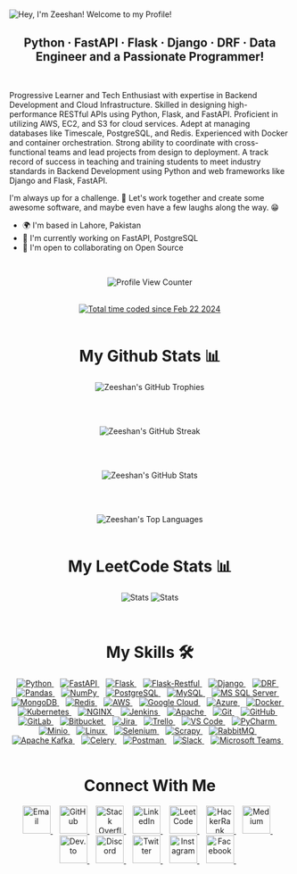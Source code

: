 <!--Typing-Title-->

#

![Hey, I'm Zeeshan! Welcome to my Profile!](https://readme-typing-svg.demolab.com?font=Operator+Mono&size=37&duration=2800&pause=2000&color=FAFAFA&center=true&vCenter=true&width=940&height=50&lines=Hey%2C+I'm+Zeeshan!+Welcome+to+my+Profile!)

<!--Title-->

<h2 align="center"> Python · FastAPI · Flask · Django · DRF · Data Engineer and a Passionate Programmer! </h2>

<br>

<!--About-->

Progressive Learner and Tech Enthusiast with expertise in Backend Development and Cloud Infrastructure. Skilled in designing high-performance RESTful APIs using Python, Flask, and FastAPI. Proficient in utilizing AWS, EC2, and S3 for cloud services. Adept at managing databases like Timescale, PostgreSQL, and Redis. Experienced with Docker and container orchestration. Strong ability to coordinate with cross-functional teams and lead projects from design to deployment. A track record of success in teaching and training students to meet industry standards in Backend Development using Python and web frameworks like Django and Flask, FastAPI.

I'm always up for a challenge. 🚀 Let's work together and create some awesome software, and maybe even have a few laughs along the way. 😁

* 🌍    I'm based in Lahore, Pakistan
* 🚀    I'm currently working on FastAPI, PostgreSQL
* 🤝    I'm open to collaborating on Open Source

<br>

<!--Github-Profile-Views-->

<p align="center">
  <img src="https://komarev.com/ghpvc/?username=zeeshanravian1&color=0079fa&style=flat-square&label=PROFILE+VIEWS" alt="Profile View Counter" />
</p>

<br>

<!--Wakatime-Stats-->

<div align="center">
  <a href="https://wakatime.com/@018dd1b2-9616-44ce-9ff5-70a08393b040"><img src="https://wakatime.com/badge/user/018dd1b2-9616-44ce-9ff5-70a08393b040.svg" alt="Total time coded since Feb 22 2024" /></a>
</div>

<br>

<!--GitHub-Stats-->

<div align="center">
  <h1> <strong> My Github Stats 📊 </strong> </h1>

  <!--GitHub-Trophies-->
  <img src="https://github-profile-trophy.vercel.app/?username=zeeshanravian1&theme=darkhub&no-frame=true&no-bg=true&row=1" align="middle" alt="Zeeshan's GitHub Trophies" />

  <br> <br>

  <!--GitHub-Streak-->
  <img src="https://github-readme-streak-stats.herokuapp.com/?user=zeeshanravian1&theme=transparent" align="middle" alt="Zeeshan's GitHub Streak" />

  <br> <br>

  <!--GitHub-Stats-->
  <img src="https://github-readme-stats.vercel.app/api?username=zeeshanravian1&show_icons=true&theme=transparent&count_private=true" align="middle" alt="Zeeshan's GitHub Stats" />

  <br> <br>

  <!--GitHub-Top-Languages-->
  <img src="https://github-readme-stats.vercel.app/api/top-langs/?username=zeeshanravian1&layout=donut&theme=transparent" align="middle" alt="Zeeshan's Top Languages" />
</div>

<br>

<!--Leetcode-Stats-->

<div align="center">
  <h1> <strong> My LeetCode Stats 📊 </strong> </h1>

  ![ Stats](https://leetcode-status.vercel.app/api/card/zeeshanravian1?theme=dark&hide_title=true&custom_title=)
  ![ Stats](https://leetcode-status.vercel.app/api/graph/zeeshanravian1?theme=dark&hide_title=true&custom_title=)
</div>

<br>

<!--Skills-->

<div align="center">
  <h1> <strong> My Skills 🛠️ </strong> </h1>
  <!--Python-->
  <a href="https://www.python.org/" target="_blank" rel="noreferrer">
    <img src="https://img.shields.io/badge/Python-3776AB?style=for-the-badge&logo=python&logoColor=white" alt="Python" />
  </a>&nbsp;&nbsp;
  <!--FastAPI-->
  <a href="https://fastapi.tiangolo.com/" target="_blank" rel="noreferrer">
    <img src="https://img.shields.io/badge/FastAPI-009688?style=for-the-badge&logo=fastapi&logoColor=white" alt="FastAPI" />
  </a>&nbsp;&nbsp;
  <!--Flask-->
  <a href="https://flask.palletsprojects.com/en/2.0.x/" target="_blank" rel="noreferrer">
    <img src="https://img.shields.io/badge/Flask-000000?style=for-the-badge&logo=flask&logoColor=white" alt="Flask" />
  </a>&nbsp;&nbsp;
  <!--Flask-Restful-->
  <a href="https://flask-restful.readthedocs.io/en/latest/" target="_blank" rel="noreferrer">
    <img src="https://img.shields.io/badge/Flask%20Restful-000000?style=for-the-badge&logo=flask&logoColor=white" alt="Flask-Restful" />
  </a>&nbsp;&nbsp;
  <!--Django-->
  <a href="https://www.djangoproject.com/" target="_blank" rel="noreferrer">
    <img src="https://img.shields.io/badge/Django-092E20?style=for-the-badge&logo=django&logoColor=white" alt="Django" />
  </a>&nbsp;&nbsp;
  <!--Django-Rest-Framework-->
  <a href="https://www.django-rest-framework.org/" target="_blank" rel="noreferrer">
    <img src="https://img.shields.io/badge/Django%20Rest%20Framework-092E20?style=for-the-badge&logo=django&logoColor=white" alt="DRF" />
  </a>&nbsp;&nbsp;
  <!--Pandas-->
  <a href="https://pandas.pydata.org/" target="_blank" rel="noreferrer">
    <img src="https://img.shields.io/badge/Pandas-150458?style=for-the-badge&logo=pandas&logoColor=white" alt="Pandas" />
  </a>&nbsp;&nbsp;
  <!--NumPy-->
  <a href="https://numpy.org/" target="_blank" rel="noreferrer">
    <img src="https://img.shields.io/badge/NumPy-013243?style=for-the-badge&logo=numpy&logoColor=white" alt="NumPy" />
  </a>&nbsp;&nbsp;
  <!--PostgreSQL-->
  <a href="https://www.postgresql.org/" target="_blank" rel="noreferrer">
    <img src="https://img.shields.io/badge/PostgreSQL-336791?style=for-the-badge&logo=postgresql&logoColor=white" alt="PostgreSQL" />
  </a>&nbsp;&nbsp;
  <!--MySQL-->
  <a href="https://www.mysql.com/" target="_blank" rel="noreferrer">
    <img src="https://img.shields.io/badge/MySQL-4479A1?style=for-the-badge&logo=mysql&logoColor=white" alt="MySQL" />
  </a>&nbsp;&nbsp;
  <!--MS SQL Server-->
  <a href="https://www.microsoft.com/en-us/sql-server" target="_blank" rel="noreferrer">
    <img src="https://img.shields.io/badge/Microsoft%20SQL%20Server-CC2927?style=for-the-badge&logo=microsoftsqlserver&logoColor=white" alt="MS SQL Server" />
  </a>&nbsp;&nbsp;
  <!--MongoDB-->
  <a href="https://www.mongodb.com/" target="_blank" rel="noreferrer">
    <img src="https://img.shields.io/badge/MongoDB-47A248?style=for-the-badge&logo=mongodb&logoColor=white" alt="MongoDB" />
  </a>&nbsp;&nbsp;
  <!--Redis-->
  <a href="https://redis.io/" target="_blank" rel="noreferrer">
    <img src="https://img.shields.io/badge/Redis-DC382D?style=for-the-badge&logo=redis&logoColor=white" alt="Redis" />
  </a>&nbsp;&nbsp;
  <!--AWS-->
  <a href="https://aws.amazon.com/" target="_blank" rel="noreferrer">
    <img src="https://img.shields.io/badge/Amazon%20AWS-232F3E?style=for-the-badge&logo=amazonaws&logoColor=white" alt="AWS" />
  </a>&nbsp;&nbsp;
  <!--Google Cloud-->
  <a href="https://cloud.google.com/" target="_blank" rel="noreferrer">
    <img src="https://img.shields.io/badge/Google%20Cloud-4285F4?style=for-the-badge&logo=googlecloud&logoColor=white" alt="Google Cloud" />
  </a>&nbsp;&nbsp;
  <!--Azure-->
  <a href="https://azure.microsoft.com/" target="_blank" rel="noreferrer">
    <img src="https://img.shields.io/badge/Microsoft%20Azure-0089D6?style=for-the-badge&logo=microsoftazure&logoColor=white" alt="Azure" />
  </a>&nbsp;&nbsp;
  <!--Docker-->
  <a href="https://www.docker.com/" target="_blank" rel="noreferrer">
    <img src="https://img.shields.io/badge/Docker-2496ED?style=for-the-badge&logo=docker&logoColor=white" alt="Docker" />
  </a>&nbsp;&nbsp;
  <!--Kubernetes-->
  <a href="https://kubernetes.io/" target="_blank" rel="noreferrer">
    <img src="https://img.shields.io/badge/Kubernetes-326CE5?style=for-the-badge&logo=kubernetes&logoColor=white" alt="Kubernetes" />
  </a>&nbsp;&nbsp;
  <!--NGINX-->
  <a href="https://www.nginx.com/" target="_blank" rel="noreferrer">
    <img src="https://img.shields.io/badge/NGINX-269539?style=for-the-badge&logo=nginx&logoColor=white" alt="NGINX" />
  </a>&nbsp;&nbsp;
  <!--Jenkins-->
  <a href="https://www.jenkins.io/" target="_blank" rel="noreferrer">
    <img src="https://img.shields.io/badge/Jenkins-D24939?style=for-the-badge&logo=jenkins&logoColor=white" alt="Jenkins" />
  </a>&nbsp;&nbsp;
  <!--Apache-->
  <a href="https://www.apache.org/" target="_blank" rel="noreferrer">
    <img src="https://img.shields.io/badge/Apache-D22128?style=for-the-badge&logo=apache&logoColor=white" alt="Apache" />
  </a>&nbsp;&nbsp;
  <!--Git-->
  <a href="https://git-scm.com/" target="_blank" rel="noreferrer">
    <img src="https://img.shields.io/badge/Git-F05032?style=for-the-badge&logo=git&logoColor=white" alt="Git" />
  </a>&nbsp;&nbsp;
  <!--GitHub-->
  <a href="http://www.github.com/" target="_blank" rel="noreferrer">
    <img src="https://img.shields.io/badge/GitHub-181717?style=for-the-badge&logo=github&logoColor=white" alt="GitHub" />
  </a>&nbsp;&nbsp;
  <!--GitLab-->
  <a href="https://about.gitlab.com/" target="_blank" rel="noreferrer">
    <img src="https://img.shields.io/badge/GitLab-FCA121?style=for-the-badge&logo=gitlab&logoColor=white" alt="GitLab" />
  </a>&nbsp;&nbsp;
  <!--Bitbucket-->
  <a href="https://bitbucket.org/" target="_blank" rel="noreferrer">
    <img src="https://img.shields.io/badge/Bitbucket-0052CC?style=for-the-badge&logo=bitbucket&logoColor=white" alt="Bitbucket" />
  </a>&nbsp;&nbsp;
  <!--Jira-->
  <a href="https://www.atlassian.com/software/jira" target="_blank" rel="noreferrer">
    <img src="https://img.shields.io/badge/Jira-0052CC?style=for-the-badge&logo=jira&logoColor=white" alt="Jira" />
  </a>&nbsp;&nbsp;
  <!--Trello-->
  <a href="https://trello.com/" target="_blank" rel="noreferrer">
    <img src="https://img.shields.io/badge/Trello-0079BF?style=for-the-badge&logo=trello&logoColor=white" alt="Trello" />
  </a>&nbsp;&nbsp;
  <!--VS Code-->
  <a href="https://code.visualstudio.com/" target="_blank" rel="noreferrer">
    <img src="https://img.shields.io/badge/VS%20Code-007ACC?style=for-the-badge&logo=visualstudiocode&logoColor=white" alt="VS Code" />
  </a>&nbsp;&nbsp;
  <!--PyCharm-->
  <a href="https://www.jetbrains.com/pycharm/" target="_blank" rel="noreferrer">
    <img src="https://img.shields.io/badge/PyCharm-000000?style=for-the-badge&logo=pycharm&logoColor=white" alt="PyCharm" />
  </a>&nbsp;&nbsp;
  <!--Minio-->
  <a href="https://min.io/" target="_blank" rel="noreferrer">
    <img src="https://img.shields.io/badge/Minio-00C7B7?style=for-the-badge&logo=minio&logoColor=white" alt="Minio" />
  </a>&nbsp;&nbsp;
  <!--Linux-->
  <a href="https://www.linux.org/" target="_blank" rel="noreferrer">
    <img src="https://img.shields.io/badge/Linux-FCC624?style=for-the-badge&logo=linux&logoColor=black" alt="Linux" />
  </a>&nbsp;&nbsp;
  <!--Selenium-->
  <a href="https://www.selenium.dev/" target="_blank" rel="noreferrer">
    <img src="https://img.shields.io/badge/Selenium-43B02A?style=for-the-badge&logo=selenium&logoColor=white" alt="Selenium" />
  </a>&nbsp;&nbsp;
  <!--Scrapy-->
  <a href="https://scrapy.org/" target="_blank" rel="noreferrer">
    <img src="https://img.shields.io/badge/Scrapy-000000?style=for-the-badge&logo=scrapy&logoColor=white" alt="Scrapy" />
  </a>&nbsp;&nbsp;
  <!--RabbitMQ-->
  <a href="https://www.rabbitmq.com/" target="_blank" rel="noreferrer">
    <img src="https://img.shields.io/badge/RabbitMQ-FF6600?style=for-the-badge&logo=rabbitmq&logoColor=white" alt="RabbitMQ" />
  </a>&nbsp;&nbsp;
  <!--Apache Kafka-->
  <a href="https://kafka.apache.org/" target="_blank" rel="noreferrer">
    <img src="https://img.shields.io/badge/Apache%20Kafka-231F20?style=for-the-badge&logo=apachekafka&logoColor=white" alt="Apache Kafka" />
  </a>&nbsp;&nbsp;
  <!--Celery-->
  <a href="https://docs.celeryproject.org/en/stable/" target="_blank" rel="noreferrer">
    <img src="https://img.shields.io/badge/Celery-37814A?style=for-the-badge&logo=celery&logoColor=white" alt="Celery" />
  </a>&nbsp;&nbsp;
  <!--Postman-->
  <a href="https://www.postman.com/" target="_blank" rel="noreferrer">
    <img src="https://img.shields.io/badge/Postman-FF6C37?style=for-the-badge&logo=postman&logoColor=white" alt="Postman" />
  </a>&nbsp;&nbsp;
  <!--Slack-->
  <a href="https://slack.com/" target="_blank" rel="noreferrer">
    <img src="https://img.shields.io/badge/Slack-4A154B?style=for-the-badge&logo=slack&logoColor=white" alt="Slack" />
  </a>&nbsp;&nbsp;
  <!--Microsoft Teams-->
  <a href="https://www.microsoft.com/en-in/microsoft-teams/group-chat-software" target="_blank" rel="noreferrer">
    <img src="https://img.shields.io/badge/Microsoft%20Teams-6264A7?style=for-the-badge&logo=microsoftteams&logoColor=white" alt="Microsoft Teams" />
  </a>&nbsp;&nbsp;
</div>

<br>

<!--Connect-With-Me-->

<h1 align="center">Connect With Me</h1>

<p align="center">
  <!--Email-->
  <a href="mailto:zeeshanravian1@gmail.com" target="_blank" rel="noreferrer">
    <img src="https://cdn.jsdelivr.net/npm/simple-icons@3.0.1/icons/gmail.svg" alt="Email" height="50" width="50" />
  </a>&nbsp;&nbsp;
  <!--GitHub-->
  <a href="https://www.github.com/zeeshanravian1" target="_blank" rel="noreferrer">
    <img src="https://cdn.jsdelivr.net/npm/simple-icons@3.0.1/icons/github.svg" alt="GitHub" height="50" width="50" />
  </a>&nbsp;&nbsp;
  <!--Stack Overflow-->
  <a href="https://stackoverflow.com/users/13402357/zeeshanravian1" target="_blank" rel="noreferrer">
    <img src="https://cdn.jsdelivr.net/npm/simple-icons@3.0.1/icons/stackoverflow.svg" alt="Stack Overflow" height="50" width="50" />
  </a>&nbsp;&nbsp;
  <!--LinkedIn-->
  <a href="https://www.linkedin.com/in/zeeshanravian1" target="_blank" rel="noreferrer">
    <img src="https://cdn.jsdelivr.net/npm/simple-icons@3.0.1/icons/linkedin.svg" alt="LinkedIn" height="50" width="50" />
  </a>&nbsp;&nbsp;
  <!--LeetCode-->
  <a href="https://leetcode.com/zeeshanravian1" target="_blank" rel="noreferrer">
    <img src="https://cdn.jsdelivr.net/npm/simple-icons@3.0.1/icons/leetcode.svg" alt="LeetCode" height="50" width="50" />
  </a>&nbsp;&nbsp;
  <!--HackerRank-->
  <a href="https://www.hackerrank.com/zeeshanravian1" target="_blank" rel="noreferrer">
    <img src="https://cdn.jsdelivr.net/npm/simple-icons@3.0.1/icons/hackerrank.svg" alt="HackerRank" height="50" width="50" />
  </a>&nbsp;&nbsp;
  <!--Medium-->
  <a href="https://zeeshanravian1.medium.com" target="_blank" rel="noreferrer">
    <img src="https://cdn.jsdelivr.net/npm/simple-icons@3.0.1/icons/medium.svg" alt="Medium" height="50" width="50" />
  </a>&nbsp;&nbsp;
  <!--Dev.to-->
  <a href="https://dev.to/zeeshanravian1" target="_blank" rel="noreferrer">
    <img src="https://cdn.jsdelivr.net/npm/simple-icons@3.0.1/icons/dev-dot-to.svg" alt="Dev.to" height="50" width="50" />
  </a>&nbsp;&nbsp;
  <!--Discord-->
  <a href="https://discord.com/zeeshanravian1" target="_blank" rel="noreferrer">
    <img src="https://cdn.jsdelivr.net/npm/simple-icons@3.0.1/icons/discord.svg" alt="Discord" height="50" width="50" />
  </a>&nbsp;&nbsp;
  <!--Twitter-->
  <a href="https://x.com/zeeshanravian1" target="_blank" rel="noreferrer">
    <img src="https://cdn.jsdelivr.net/npm/simple-icons@3.0.1/icons/twitter.svg" alt="Twitter" height="50" width="50" />
  </a>&nbsp;&nbsp;
  <!--Instagram-->
  <a href="https://www.instagram.com/zeeshanravian1" target="_blank" rel="noreferrer">
    <img src="https://cdn.jsdelivr.net/npm/simple-icons@3.0.1/icons/instagram.svg" alt="Instagram" height="50" width="50" />
  </a>&nbsp;&nbsp;
  <!--Facebook-->
  <a href="https://www.facebook.com/zeeshanravian1" target="_blank" rel="noreferrer">
    <img src="https://cdn.jsdelivr.net/npm/simple-icons@3.0.1/icons/facebook.svg" alt="Facebook" height="50" width="50" />
  </a>&nbsp;&nbsp;
</p>
